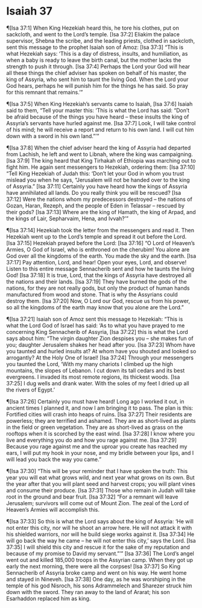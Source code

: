 # Isaiah 37

¶[Isa 37:1] When King Hezekiah heard this, he tore his clothes, put on sackcloth, and went to the Lord’s temple.
[Isa 37:2] Eliakim the palace supervisor, Shebna the scribe, and the leading priests, clothed in sackcloth, sent this message to the prophet Isaiah son of Amoz:
[Isa 37:3] “This is what Hezekiah says: ‘This is a day of distress, insults, and humiliation, as when a baby is ready to leave the birth canal, but the mother lacks the strength to push it through.
[Isa 37:4] Perhaps the Lord your God will hear all these things the chief adviser has spoken on behalf of his master, the king of Assyria, who sent him to taunt the living God. When the Lord your God hears, perhaps he will punish him for the things he has said. So pray for this remnant that remains.’”

¶[Isa 37:5] When King Hezekiah’s servants came to Isaiah,
[Isa 37:6] Isaiah said to them, “Tell your master this: ‘This is what the Lord has said: “Don’t be afraid because of the things you have heard – these insults the king of Assyria’s servants have hurled against me.
[Isa 37:7] Look, I will take control of his mind; he will receive a report and return to his own land. I will cut him down with a sword in his own land.”’”

¶[Isa 37:8] When the chief adviser heard the king of Assyria had departed from Lachish, he left and went to Libnah, where the king was campaigning.
[Isa 37:9] The king heard that King Tirhakah of Ethiopia was marching out to fight him. He again sent messengers to Hezekiah, ordering them:
[Isa 37:10] “Tell King Hezekiah of Judah this: ‘Don’t let your God in whom you trust mislead you when he says, “Jerusalem will not be handed over to the king of Assyria.”
[Isa 37:11] Certainly you have heard how the kings of Assyria have annihilated all lands. Do you really think you will be rescued?
[Isa 37:12] Were the nations whom my predecessors destroyed – the nations of Gozan, Haran, Rezeph, and the people of Eden in Telassar – rescued by their gods?
[Isa 37:13] Where are the king of Hamath, the king of Arpad, and the kings of Lair, Sepharvaim, Hena, and Ivvah?’”

¶[Isa 37:14] Hezekiah took the letter from the messengers and read it. Then Hezekiah went up to the Lord’s temple and spread it out before the Lord.
[Isa 37:15] Hezekiah prayed before the Lord:
[Isa 37:16] “O Lord of Heaven’s Armies, O God of Israel, who is enthroned on the cherubim! You alone are God over all the kingdoms of the earth. You made the sky and the earth.
[Isa 37:17] Pay attention, Lord, and hear! Open your eyes, Lord, and observe! Listen to this entire message Sennacherib sent and how he taunts the living God!
[Isa 37:18] It is true, Lord, that the kings of Assyria have destroyed all the nations and their lands.
[Isa 37:19] They have burned the gods of the nations, for they are not really gods, but only the product of human hands manufactured from wood and stone. That is why the Assyrians could destroy them.
[Isa 37:20] Now, O Lord our God, rescue us from his power, so all the kingdoms of the earth may know that you alone are the Lord.”

¶[Isa 37:21] Isaiah son of Amoz sent this message to Hezekiah: “This is what the Lord God of Israel has said: ‘As to what you have prayed to me concerning King Sennacherib of Assyria,
[Isa 37:22] this is what the Lord says about him: “The virgin daughter Zion despises you – she makes fun of you; daughter Jerusalem shakes her head after you.
[Isa 37:23] Whom have you taunted and hurled insults at? At whom have you shouted and looked so arrogantly? At the Holy One of Israel!
[Isa 37:24] Through your messengers you taunted the Lord, ‘With my many chariots I climbed up the high mountains, the slopes of Lebanon. I cut down its tall cedars and its best evergreens. I invaded its most remote regions, its thickest woods.
[Isa 37:25] I dug wells and drank water. With the soles of my feet I dried up all the rivers of Egypt.’

¶[Isa 37:26] Certainly you must have heard! Long ago I worked it out, in ancient times I planned it, and now I am bringing it to pass. The plan is this: Fortified cities will crash into heaps of ruins.
[Isa 37:27] Their residents are powerless; they are terrified and ashamed. They are as short-lived as plants in the field or green vegetation. They are as short-lived as grass on the rooftops when it is scorched by the east wind.
[Isa 37:28] I know where you live and everything you do and how you rage against me.
[Isa 37:29] Because you rage against me and the uproar you create has reached my ears, I will put my hook in your nose, and my bridle between your lips, and I will lead you back the way you came.”

¶[Isa 37:30] “This will be your reminder that I have spoken the truth: This year you will eat what grows wild, and next year what grows on its own. But the year after that you will plant seed and harvest crops; you will plant vines and consume their produce.
[Isa 37:31] Those who remain in Judah will take root in the ground and bear fruit.
[Isa 37:32] “For a remnant will leave Jerusalem; survivors will come out of Mount Zion. The zeal of the Lord of Heaven’s Armies will accomplish this.

¶[Isa 37:33] So this is what the Lord says about the king of Assyria: ‘He will not enter this city, nor will he shoot an arrow here. He will not attack it with his shielded warriors, nor will he build siege works against it.
[Isa 37:34] He will go back the way he came – he will not enter this city,’ says the Lord.
[Isa 37:35] I will shield this city and rescue it for the sake of my reputation and because of my promise to David my servant.”’”
[Isa 37:36] The Lord’s angel went out and killed 185,000 troops in the Assyrian camp. When they got up early the next morning, there were all the corpses!
[Isa 37:37] So King Sennacherib of Assyria broke camp and went on his way. He went home and stayed in Nineveh.
[Isa 37:38] One day, as he was worshiping in the temple of his god Nisroch, his sons Adrammelech and Sharezer struck him down with the sword. They ran away to the land of Ararat; his son Esarhaddon replaced him as king.
